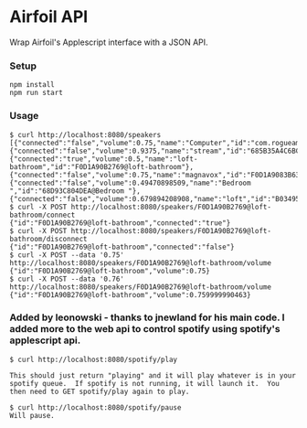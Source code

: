 # Airfoil API

Wrap Airfoil's Applescript interface with a JSON API.

### Setup

    npm install
    npm run start

### Usage

    $ curl http://localhost:8080/speakers
    [{"connected":"false","volume":0.75,"name":"Computer","id":"com.rogueamoeba.airfoil.LocalSpeaker"},{"connected":"false","volume":0.9375,"name":"stream","id":"685B35A4C6BC@stream"},{"connected":"true","volume":0.5,"name":"loft-bathroom","id":"F0D1A90B2769@loft-bathroom"},{"connected":"false","volume":0.75,"name":"magnavox","id":"F0D1A9083B63@magnavox"},{"connected":"false","volume":0.49470898509,"name":"Bedroom ","id":"68D93C804DEA@Bedroom "},{"connected":"false","volume":0.679894208908,"name":"loft","id":"B034953D7649@loft"}]
    $ curl -X POST http://localhost:8080/speakers/F0D1A90B2769@loft-bathroom/connect
    {"id":"F0D1A90B2769@loft-bathroom","connected":"true"}
    $ curl -X POST http://localhost:8080/speakers/F0D1A90B2769@loft-bathroom/disconnect
    {"id":"F0D1A90B2769@loft-bathroom","connected":"false"}
    $ curl -X POST --data '0.75' http://localhost:8080/speakers/F0D1A90B2769@loft-bathroom/volume
    {"id":"F0D1A90B2769@loft-bathroom","volume":0.75}
    $ curl -X POST --data '0.76' http://localhost:8080/speakers/F0D1A90B2769@loft-bathroom/volume
    {"id":"F0D1A90B2769@loft-bathroom","volume":0.759999990463}
    
### Added by leonowski - thanks to jnewland for his main code.  I added more to the web api to control spotify using spotify's applescript api.

    $ curl http://localhost:8080/spotify/play
    
    This should just return "playing" and it will play whatever is in your spotify queue.  If spotify is not running, it will launch it.  You then need to GET spotify/play again to play.
    
    $ curl http://localhost:8080/spotify/pause
    Will pause.
